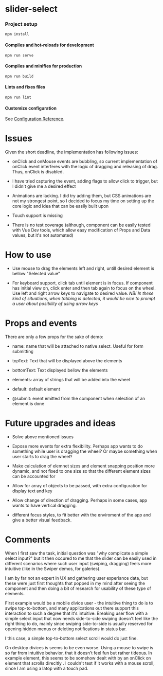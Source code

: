 # slider-select

### Project setup
```
npm install
```

#### Compiles and hot-reloads for development
```
npm run serve
```

#### Compiles and minifies for production
```
npm run build
```

#### Lints and fixes files
```
npm run lint
```

#### Customize configuration
See [Configuration Reference](https://cli.vuejs.org/config/).



# Issues


Given the short deadline, the implementation has following issues: 
- onClick and onMouse events are bubbling, so current implementation of onClick event interferes with the logic of dragging and releasing of drag. Thus, onClick is disabled.

- I have tried capturing the event, adding flags to allow click to trigger, but I didn't give me a desired effect

- Animations are lacking. I did try adding them, but CSS animations are not my strongest point, so I decided to focus my time on setting up the core logic and idea that can be easily built upon

- Touch support is missing

- There is no test coverage (although, component can be easily tested with Vue Dev tools, which allow easy modification of Props and Data values, but it's not automated)


# How to use

- Use mouse to drag the elements left and right, untill desired element is bellow "Selected value"

- For keyboard support, click tab until element is in focus. If component has initial view on, click enter and then tab again to focus on the wheel. Use left and right arrow keys to navigate to desired value. *NB! In these kind of situations, when tabbing is detected, it would be nice to prompt a user about posibility of using arrow keys*

# Props and events

There are only a few props for the sake of demo:

- name: name that will be attached to native select. Useful for form submitting
- topText: Text that will be displayed above the elements
- bottomText: Text displayed bellow the elements
- elements: array of strings that will be added into the wheel
- default: default element

- @submit: event emitted from the component when selection of an element is done


# Future upgrades and ideas

- Solve above mentioned issues

- Expose more events for extra flexibility. Perhaps app wants to do something while user is dragging the wheel? Or maybe something when user starts to drag the wheel?

- Make calculation of elemnet sizes and element snapping position more dynamic, and not fixed to one size so that the different element sizes can be accounted for

- Allow for array of objects to be passed, with extra configuration for display text and key

- Allow change of direction of dragging. Perhaps in some cases, app wants to have vertical dragging. 

- different focus styles, to fit better with the enviroment of the app and give a better visual feedback.


# Comments

When I first saw the task, initial question was "why complicate a simple select input?" but it then occured to me that the slider can be easily used in different scenarios where such user input (swiping, dragging) feels more intuitive (like in the Swiper demos, for galeries).

I am by far not an expert in UX and gathering user experiance data, but these were just first thoughts that popped in my mind after seeing the component and then doing a bit of research for usability of these type of elements.

First example would be a mobile divice user - the intuitive thing to do is to swipe top-to-bottom, and many applications out there support this interaction to such a degree that it's intuitive. Breaking user flow with a simple select input that now needs side-to-side swiping doesn't feel like the right thing to do, mainly since swiping side-to-side is usually reserved for opening hidden menus or deleting notifications in status bar.

I this case, a simple top-to-bottom select scroll would do just fine.

On desktop divices is seems to be even worse. Using a mouse to swipe is so far from intuitive behavior, that it doesn't feel fun but rather tideous. In example element, this seems to be somehow dealt with by an onClick on element that scrolls direcltly . I couldn't test if it works with a mouse scroll, since I am using a latop with a touch pad.
